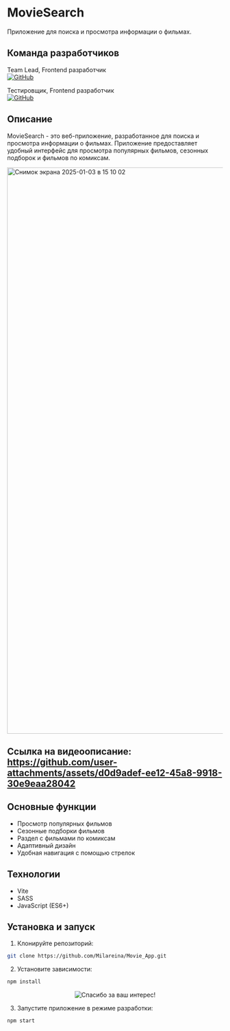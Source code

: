 # MovieSearch

Приложение для поиска и просмотра информации о фильмах.

## Команда разработчиков

Team Lead, Frontend разработчик </br>
[![GitHub](https://img.shields.io/badge/GitHub-Milareina-181717?style=for-the-badge&logo=github)](https://github.com/Milareina) 

Тестировщик, Frontend разработчик </br>
[![GitHub](https://img.shields.io/badge/GitHub-Olya7me-181717?style=for-the-badge&logo=github)](https://github.com/Olya7me) 



## Описание

MovieSearch - это веб-приложение, разработанное для поиска и просмотра информации о фильмах. Приложение предоставляет удобный интерфейс для просмотра популярных фильмов, сезонных подборок и фильмов по комиксам.

<img width="1320" alt="Снимок экрана 2025-01-03 в 15 10 02" src="https://github.com/user-attachments/assets/7904895c-a968-417a-aa55-217f09f12717" />

 Ссылка на видеоописание: https://github.com/user-attachments/assets/d0d9adef-ee12-45a8-9918-30e9eaa28042
---
## Основные функции

- Просмотр популярных фильмов
- Сезонные подборки фильмов
- Раздел с фильмами по комиксам
- Адаптивный дизайн
- Удобная навигация с помощью стрелок

## Технологии

- Vite
- SASS
- JavaScript (ES6+)

## Установка и запуск

1. Клонируйте репозиторий:
```bash
git clone https://github.com/Milareina/Movie_App.git
```

2. Установите зависимости:
```bash
npm install
```

<p align="center">
  <img src="https://readme-typing-svg.demolab.com?font=Fira+Code&pause=1500&color=5A03FC&center=true&vCenter=true&width=600&lines=%D0%A1%D0%BF%D0%B0%D1%81%D0%B8%D0%B1%D0%BE+%D0%B7%D0%B0+%D0%B2%D0%B0%D1%88+%D0%B8%D0%BD%D1%82%D0%B5%D1%80%D0%B5%D1%81!" alt="Спасибо за ваш интерес!" />
</p>

3. Запустите приложение в режиме разработки:
```bash
npm start
```


